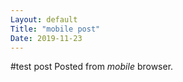 ```yaml
---
Layout: default
Title: "mobile post"
Date: 2019-11-23
---
```


#test post
Posted from *mobile* browser.
